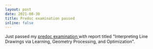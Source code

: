 ```yaml
---
layout: post
date: 2021-08-30
title: Predoc examination passed
inline: false
---
```

Just passed my <a href="https://diro.umontreal.ca/en/english/programs/graduate-programs/phd-in-computer-science/comprehensive-examination/"> predoc examination </a> with report titled "Interpreting Line Drawings via Learning, Geometry Processing, and Optimization".
